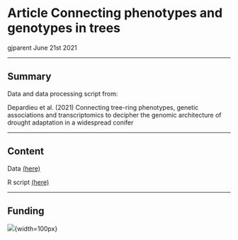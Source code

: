 Article Connecting phenotypes and genotypes in trees
================
gjparent
June 21st 2021

-----
## Summary

Data and data processing script from:

Depardieu et al. (2021) Connecting tree-ring phenotypes, genetic associations and transcriptomics to decipher the genomic architecture of drought adaptation in a widespread conifer

-----
## Content  

Data [(here)](https://github.com/gjparent/2021-Connecting_phenotypes_genotypes_MolEcol/tree/master/Data)

R script [(here)](https://github.com/gjparent/2021-Connecting_phenotypes_genotypes_MolEcol/tree/master/Script)

-----
## Funding

![](https://frq.gouv.qc.ca/app/uploads/2021/05/logo-frq-couleur-1.png){width=100px}
